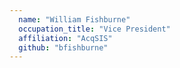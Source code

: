 ```yaml
---
  name: "William Fishburne"
  occupation_title: "Vice President"
  affiliation: "AcqSIS"
  github: "bfishburne"
---
```

